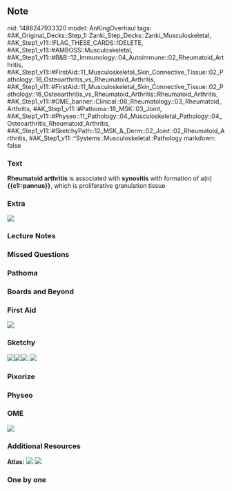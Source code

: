 ## Note
nid: 1488247933320
model: AnKingOverhaul
tags: #AK_Original_Decks::Step_1::Zanki_Step_Decks::Zanki_Musculoskeletal, #AK_Step1_v11::!FLAG_THESE_CARDS::!DELETE, #AK_Step1_v11::#AMBOSS::Musculoskeletal, #AK_Step1_v11::#B&B::12_Immunology::04_Autoimmune::02_Rheumatoid_Arthritis, #AK_Step1_v11::#FirstAid::11_Musculoskeletal_Skin_Connective_Tissue::02_Pathology::16_Osteoarthritis_vs_Rheumatoid_Arthritis, #AK_Step1_v11::#FirstAid::11_Musculoskeletal_Skin_Connective_Tissue::02_Pathology::16_Osteoarthritis_vs_Rheumatoid_Arthritis::Rheumatoid_Arthritis, #AK_Step1_v11::#OME_banner::Clinical::08_Rheumatology::03_Rheumatoid_Arthritis, #AK_Step1_v11::#Pathoma::18_MSK::03_Joint, #AK_Step1_v11::#Physeo::11_Pathology::04_Musculoskeletal_Pathology::04_Osteoarthritis_Rheumatoid_Arthritis, #AK_Step1_v11::#SketchyPath::12_MSK_&_Derm::02_Joint::02_Rheumatoid_Arthritis, #AK_Step1_v11::^Systems::Musculoskeletal::Pathology
markdown: false

### Text
<div>
  <b>Rheumatoid arthritis</b> is associated with <b>synovitis</b>
  with formation of a(n) <b>{{c1::pannus}}</b>, which is
  proliferative granulation tissue
</div>

### Extra
<img src="fig1.jpg">

### Lecture Notes


### Missed Questions


### Pathoma


### Boards and Beyond


### First Aid
<img src="tmpQzdDu_.png">

### Sketchy
<img src=
"Screen%20Shot%202020-03-11%20at%206.02.47%20PM.JPG"><img src=
"Screen%20Shot%202020-03-11%20at%206.03.05%20PM.JPG"><img src=
"Screen%20Shot%202020-03-11%20at%206.03.16%20PM.JPG"> <img src=
"tmpCRUkEH_1566160514431.png">

### Pixorize


### Physeo


### OME
<div class="ome-widget">
  <a href=
  "https://onlinemeded.org/spa/rheumatology/rheumatoid-arthritis/acquire?ref=anki">
  <img src="_OME_AnkiFlashcards_Lesson_2.png"></a>
</div>

### Additional Resources
<b>Atlas:</b> <img src="tmpEL3IDI.png"> <img src="tmpkf_qxd.png">

### One by one

